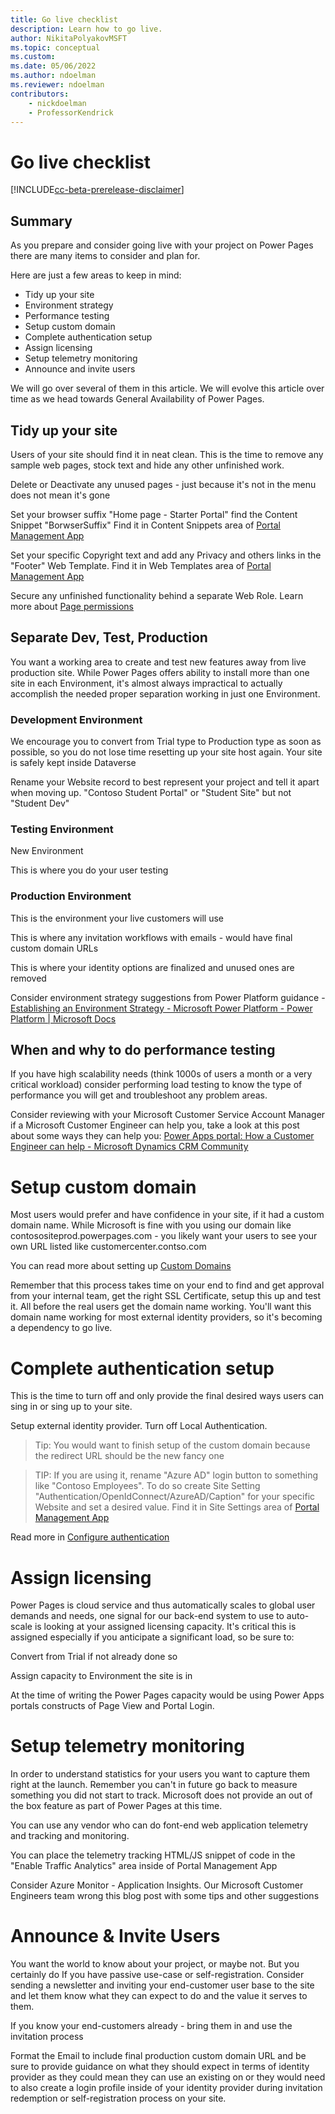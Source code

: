 ```yaml
---
title: Go live checklist
description: Learn how to go live.
author: NikitaPolyakovMSFT
ms.topic: conceptual
ms.custom: 
ms.date: 05/06/2022
ms.author: ndoelman
ms.reviewer: ndoelman
contributors:
    - nickdoelman
    - ProfessorKendrick
---
```


# Go live checklist

[!INCLUDE[cc-beta-prerelease-disclaimer](../includes/cc-beta-prerelease-disclaimer.md)]

## Summary

As you prepare and consider going live with your project on Power Pages there are many items to consider and plan for. 

Here are just a few areas to keep in mind:

 - Tidy up your site
 - Environment strategy
 - Performance testing
 - Setup custom domain 
 - Complete authentication setup
 - Assign licensing 
 - Setup telemetry monitoring
 - Announce and invite users

We will go over several of them in this article. We will evolve this article over time as we head towards General Availability of Power Pages.

## Tidy up your site

Users of your site should find it in neat clean. This is the time to remove any sample web pages, stock text and hide any other unfinished work.

Delete or Deactivate any unused pages - just because it's not in the menu does not mean it's gone

Set your browser suffix "Home page - Starter Portal" find the Content Snippet "BorwserSuffix" Find it in Content Snippets area of [Portal Management App](https://review.docs.microsoft.com/power-pages/configure/portal-management-app)

Set your specific Copyright text and add any Privacy and others links in the "Footer" Web Template. Find it in Web Templates area of [Portal Management App](https://review.docs.microsoft.com/power-pages/configure/portal-management-app)

Secure any unfinished functionality behind a separate Web Role. Learn more about [Page permissions](https://review.docs.microsoft.com/power-pages/security/page-security)

## Separate Dev, Test, Production

You want a working area to create and test new features away from live production site. While Power Pages offers ability to install more than one site in each Environment, it's almost always impractical to actually accomplish the needed proper separation working in just one Environment.

### Development Environment 

We encourage you to convert from Trial type to Production type as soon as possible, so you do not lose time resetting up your site host again. Your site is safely kept inside Dataverse

Rename your Website record to best represent your project and tell it apart when moving up. "Contoso Student Portal" or "Student Site"  but not "Student Dev"

### Testing Environment 

New Environment

This is where you do your user testing

### Production Environment 

This is the environment your live customers will use

This is where any invitation workflows with emails - would have final custom domain URLs 

This is where your identity options are finalized and unused ones are removed

Consider environment strategy suggestions from Power Platform guidance - [Establishing an Environment Strategy - Microsoft Power Platform - Power Platform | Microsoft Docs](https://docs.microsoft.com/power-platform/guidance/adoption/environment-strategy)


## When and why to do performance testing

If you have high scalability needs (think 1000s of users a month or a very critical workload) consider performing load testing to know the type of performance you will get and troubleshoot any problem areas. 

Consider reviewing with your Microsoft Customer Service Account Manager if a Microsoft Customer Engineer can help you, take a look at this post about some ways they can help you: [Power Apps portal: How a Customer Engineer can help - Microsoft Dynamics CRM Community](https://community.dynamics.com/crm/b/crminthefield/posts/power-apps-portal-how-a-customer-engineer-can-help)


# Setup custom domain 
	
Most users would prefer and have confidence in your site, if it had a custom domain name. While Microsoft is fine with you using our domain like contosositeprod.powerpages.com - you likely want your users to see your own URL listed like customercenter.contso.com 

You can read more about setting up [Custom Domains](https://docs.microsoft.com/en-us/power-apps/maker/portals/admin/add-custom-domain) 

Remember that this process takes time on your end to find and get approval from your internal team, get the right SSL Certificate, setup this up and test it. All before the real users get the domain name working. You'll want this domain name working for most external identity providers, so it's becoming a dependency to go live.

# Complete authentication setup

This is the time to turn off and only provide the final desired ways users can sing in or sing up to your site. 

Setup external identity provider. Turn off Local Authentication. 

> Tip: You would want to finish setup of the custom domain because the redirect URL should be the new fancy one 

> TIP: If you are using it, rename "Azure AD" login button to something like "Contoso Employees". To do so create Site Setting "Authentication/OpenIdConnect/AzureAD/Caption" for your specific Website and set a desired value. Find it in Site Settings area of [Portal Management App](https://review.docs.microsoft.com/power-pages/configure/portal-management-app)

Read more in [Configure authentication](https://review.docs.microsoft.com/power-pages/security/configure-portal-authentication)

# Assign licensing 

Power Pages is cloud service and thus automatically scales to global user demands and needs, one signal for our back-end system to use to auto-scale is looking at your assigned licensing capacity. It's critical this is assigned especially if you anticipate a significant load, so be sure to:

Convert from Trial if not already done so <link>

Assign capacity to Environment the site is in <link>

At the time of writing the Power Pages capacity would be using Power Apps portals constructs of Page View and Portal Login. <link>

# Setup telemetry monitoring

In order to understand statistics for your users you want to capture them right at the launch. Remember you can't in future go back to measure something you did not start to track. Microsoft does not provide an out of the box feature as part of Power Pages at this time. 

You can use any vendor who can do font-end web application telemetry and tracking and monitoring. 

You can place the telemetry tracking HTML/JS snippet of code in the "Enable Traffic Analytics" area inside of Portal Management App <link>

Consider Azure Monitor - Application Insights. Our Microsoft Customer Engineers team wrong this blog post with some tips and other suggestions <link>

# Announce & Invite Users

You want the world to know about your project, or maybe not. But you certainly do If you have passive use-case or self-registration. Consider sending a newsletter and inviting your end-customer user base to the site and let them know what they can expect to do and the value it serves to them.

If you know your end-customers already - bring them in and use the invitation process <link>

Format the Email to include final production custom domain URL and be sure to provide guidance on what they should expect in terms of identity provider as they could mean they can use an existing on or they would need to also create a login profile inside of your identity provider during invitation redemption or self-registration process on your site. 

